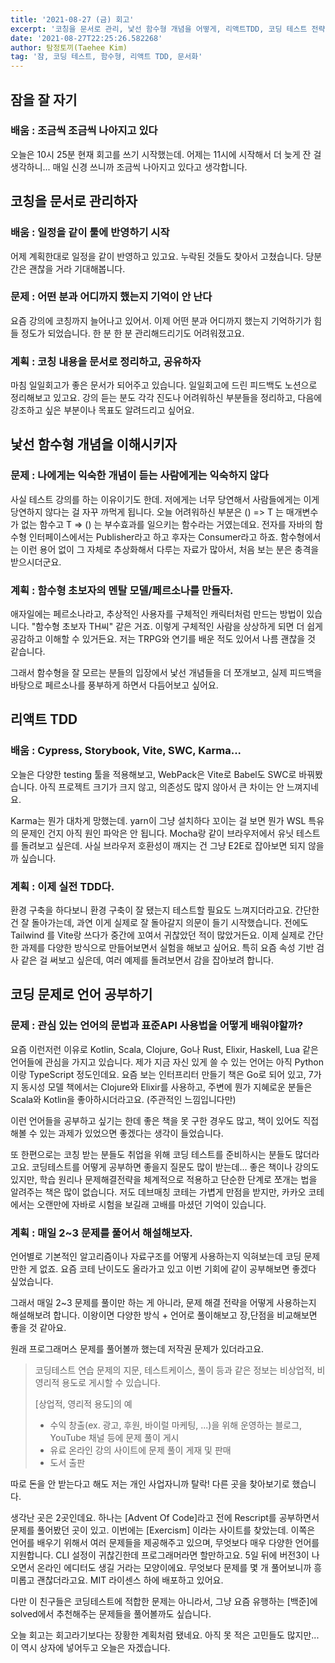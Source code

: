 ```yaml
---
title: '2021-08-27 (금) 회고'
excerpt: '코칭을 문서로 관리, 낯선 함수형 개념을 어떻게, 리액트TDD, 코딩 테스트 전략'
date: '2021-08-27T22:25:26.582268'
author: 탐정토끼(Taehee Kim)
tag: '잠, 코딩 테스트, 함수형, 리액트 TDD, 문서화'
---
```


## 잠을 잘 자기
### 배움 : 조금씩 조금씩 나아지고 있다
오늘은 10시 25분 현재 회고를 쓰기 시작했는데. 어제는 11시에 시작해서 더 늦게 잔 걸 생각하니... 매일 신경 쓰니까 조금씩 나아지고 있다고 생각합니다.

## 코칭을 문서로 관리하자
### 배움 : 일정을 같이 툴에 반영하기 시작
어제 계획한대로 일정을 같이 반영하고 있고요. 누락된 것들도 찾아서 고쳤습니다. 당분간은 괜찮을 거라 기대해봅니다.

### 문제 : 어떤 분과 어디까지 했는지 기억이 안 난다
요즘 강의에 코칭까지 늘어나고 있어서. 이제 어떤 분과 어디까지 했는지 기억하기가 힘들 정도가 되었습니다. 한 분 한 분 관리해드리기도 어려워졌고요.

### 계획 : 코칭 내용을 문서로 정리하고, 공유하자
마침 일일회고가 좋은 문서가 되어주고 있습니다. 일일회고에 드린 피드백도 노션으로 정리해보고 있고요. 강의 듣는 분도 각각 진도나 어려워하신 부분들을 정리하고, 다음에 강조하고 싶은 부분이나 목표도 알려드리고 싶어요.

## 낯선 함수형 개념을 이해시키자
### 문제 : 나에게는 익숙한 개념이 듣는 사람에게는 익숙하지 않다
사실 테스트 강의를 하는 이유이기도 한데. 저에게는 너무 당연해서 사람들에게는 이게 당연하지 않다는 걸 자꾸 까먹게 됩니다. 오늘 어려워하신 부분은 () => T 는 매개변수가 없는 함수고 T => () 는 부수효과를 일으키는 함수라는 거였는데요. 전자를 자바의 함수형 인터페이스에서는 Publisher라고 하고 후자는 Consumer라고 하죠. 함수형에서는 이런 용어 없이 그 자체로 추상화해서 다루는 자료가 많아서, 처음 보는 분은 충격을 받으시더군요.

### 계획 : 함수형 초보자의 멘탈 모델/페르소나를 만들자.
애자일에는 페르소나라고, 추상적인 사용자를 구체적인 캐릭터처럼 만드는 방법이 있습니다. "함수형 초보자 TH씨" 같은 거죠. 이렇게 구체적인 사람을 상상하게 되면 더 쉽게 공감하고 이해할 수 있거든요. 저는 TRPG와 연기를 배운 적도 있어서 나름 괜찮을 것 같습니다.

그래서 함수형을 잘 모르는 분들의 입장에서 낯선 개념들을 더 쪼개보고, 실제 피드백을 바탕으로 페르소나를 풍부하게 하면서 다듬어보고 싶어요.

## 리액트 TDD

### 배움 : Cypress, Storybook, Vite, SWC, Karma...
오늘은 다양한 testing 툴을 적용해보고, WebPack은 Vite로 Babel도 SWC로 바꿔봤습니다. 아직 프로젝트 크기가 크지 않고, 의존성도 많지 않아서 큰 차이는 안 느껴지네요.

Karma는 뭔가 대차게 망했는데. yarn이 그냥 설치하다 꼬이는 걸 보면 뭔가 WSL 특유의 문제인 건지 아직 원인 파악은 안 됩니다. Mocha랑 같이 브라우저에서 유닛 테스트를 돌려보고 싶은데. 사실 브라우저 호환성이 깨지는 건 그냥 E2E로 잡아보면 되지 않을까 싶습니다.

### 계획 : 이제 실전 TDD다.
환경 구축을 하다보니 환경 구축이 잘 됐는지 테스트할 필요도 느껴지더라고요. 간단한 건 잘 돌아가는데, 과연 이게 실제로 잘 돌아갈지 의문이 들기 시작했습니다. 전에도 Tailwind 를 Vite랑 쓰다가 중간에 꼬여서 귀찮았던 적이 많았거든요. 이제 실제로 간단한 과제를 다양한 방식으로 만들어보면서 실험을 해보고 싶어요. 특히 요즘 속성 기반 검사 같은 걸 써보고 싶은데, 여러 예제를 돌려보면서 감을 잡아보려 합니다.

## 코딩 문제로 언어 공부하기
### 문제 : 관심 있는 언어의 문법과 표준API 사용법을 어떻게 배워야할까?
요즘 이런저런 이유로 Kotlin, Scala, Clojure, Go나 Rust, Elixir, Haskell, Lua 같은 언어들에 관심을 가지고 있습니다. 제가 지금 자신 있게 쓸 수 있는 언어는 아직 Python이랑 TypeScript 정도인데요. 요즘 보는 인터프리터 만들기 책은 Go로 되어 있고, 7가지 동시성 모델 책에서는 Clojure와 Elixir를 사용하고, 주변에 뭔가 지혜로운 분들은 Scala와 Kotlin을 좋아하시더라고요. (주관적인 느낌입니다만)

이런 언어들을 공부하고 싶기는 한데 좋은 책을 못 구한 경우도 많고, 책이 있어도 직접 해볼 수 있는 과제가 있었으면 좋겠다는 생각이 들었습니다.

또 한편으로는 코칭 받는 분들도 취업을 위해 코딩 테스트를 준비하시는 분들도 많더라고요. 코딩테스트를 어떻게 공부하면 좋을지 질문도 많이 받는데... 좋은 책이나 강의도 있지만, 학습 원리나 문제해결전략을 체계적으로 적용하고 단순한 단계로 쪼개는 법을 알려주는 책은 많이 없습니다. 저도 데브매칭 코테는 가볍게 만점을 받지만, 카카오 코테에서는 오랜만에 자바로 시험을 보길래 고배를 마셨던 기억이 있습니다.

### 계획 : 매일 2~3 문제를 풀어서 해설해보자.

언어별로 기본적인 알고리즘이나 자료구조를 어떻게 사용하는지 익혀보는데 코딩 문제만한 게 없죠. 요즘 코테 난이도도 올라가고 있고 이번 기회에 같이 공부해보면 좋겠다 싶었습니다.

그래서 매일 2~3 문제를 풀이만 하는 게 아니라, 문제 해결 전략을 어떻게 사용하는지 해설해보려 합니다. 이왕이면 다양한 방식 + 언어로 풀이해보고 장,단점을 비교해보면 좋을 것 같아요.

원래 프로그래머스 문제를 풀어볼까 했는데 저작권 문제가 있더라고요.
> 코딩테스트 연습 문제의 지문, 테스트케이스, 풀이 등과 같은 정보는 비상업적, 비영리적 용도로 게시할 수 있습니다.
>
> [상업적, 영리적 용도]의 예
> - 수익 창출(ex. 광고, 후원, 바이럴 마케팅, ...)을 위해 운영하는 블로그, YouTube 채널 등에 문제 풀이 게시
> - 유료 온라인 강의 사이트에 문제 풀이 게재 및 판매
> - 도서 출판

따로 돈을 안 받는다고 해도 저는 개인 사업자니까 탈락! 다른 곳을 찾아보기로 했습니다.

생각난 곳은 2곳인데요. 하나는 [Advent Of Code]라고 전에 Rescript를 공부하면서 문제를 풀어봤던 곳이 있고. 이번에는 [Exercism] 이라는 사이트를 찾았는데. 이쪽은 언어를 배우기 위해서 여러 문제들을 제공해주고 있으며, 무엇보다 매우 다양한 언어를 지원합니다. CLI 설정이 귀찮긴한데 프로그래머라면 할만하고요. 5일 뒤에 버전3이 나오면서 온라인 에디터도 생길 거라는 모양이에요. 무엇보다 문제를 몇 개 풀어보니까 흥미롭고 괜찮더라고요. MIT 라이센스 하에 배포하고 있어요.

다만 이 친구들은 코딩테스트에 적합한 문제는 아니라서, 그냥 요즘 유행하는 [백준]에 solved에서 추천해주는 문제들을 풀어볼까도 싶습니다.

오늘 회고는 회고라기보다는 장황한 계획처럼 됐네요. 아직 못 적은 고민들도 많지만... 이 역시 상자에 넣어두고 오늘은 자겠습니다.
